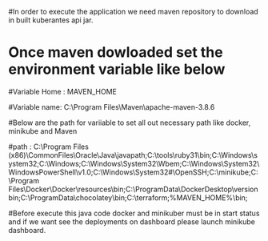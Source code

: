 
#In order to execute the application we need maven repository to download in built kuberantes api jar.

# Once maven dowloaded set the environment variable like below

#Variable Home : MAVEN_HOME

#Variable name: C:\Program Files\Maven\apache-maven-3.8.6

#Below are the path for variiable to set all out necessary path like docker, minikube and Maven

#path : C:\Program Files (x86)\CommonFiles\Oracle\Java\javapath;C:\tools\ruby31\bin;C:\Windows\system32;C:\Windows;C:\Windows\System32\Wbem;C:\Windows\System32\WindowsPowerShell\v1.0\;C:\Windows\System32#\OpenSSH\;C:\minikube;C:\Program Files\Docker\Docker\resources\bin;C:\ProgramData\DockerDesktop\versionbin;C:\ProgramData\chocolatey\bin;C:\terraform;%MAVEN_HOME%\bin;


#Before execute this java code docker and minikuber must be in start status and if we want see the deployments on dashboard please launch minikube dashboard. 
